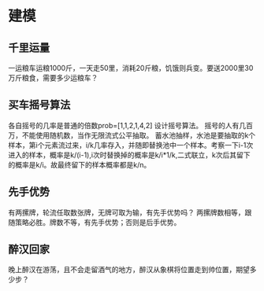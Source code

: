 # 建模

## 千里运量
一运粮车运粮1000斤，一天走50里，消耗20斤粮，饥饿则兵变。要送2000里30万斤粮食，需要多少运粮车？

## 买车摇号算法
各自摇号的几率是普通的倍数prob=[1,1,2,1,4,2]
设计摇号算法。
摇号的人有几百万，不能使用随机数，当作无限流式公平抽取。
蓄水池抽样，水池是要抽取的k个样本，第i个元素流过来，i/k几率存入，并随即替换池中一个样本。考察一下i-1次进入的样本，概率是k/(i-1),i次时替换掉的概率是k/i*1/k,二式联立，k次后其留下的概率是k/i。故最终留下的样本概率都是k/n。

## 先手优势
有两摞牌，轮流任取数张牌，无牌可取为输，有先手优势吗？
两摞牌数相等，跟随策略必胜。牌数不等，有先手优势；否则是后手优势。

## 醉汉回家
晚上醉汉在游荡，且不会走留酒气的地方，醉汉从象棋将位置走到帅位置，期望多少步？